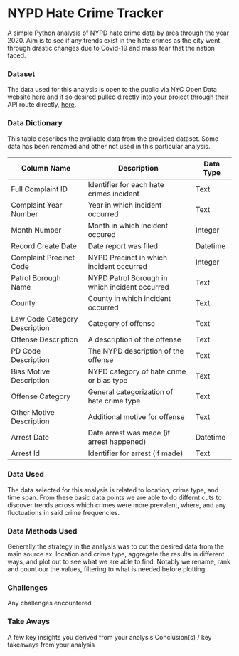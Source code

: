 # NYPD Hate Crime Tracker

A simple Python analysis of NYPD hate crime data by area through the year 2020. Aim is to see if any trends exist in the hate crimes as the city went through drastic changes due to Covid-19 and mass fear that the nation faced.

### Dataset

The data used for this analysis is open to the public via NYC Open Data website [here](https://data.cityofnewyork.us/Public-Safety/NYPD-Hate-Crimes/bqiq-cu78) and if so desired pulled directly into your project through their API route directly, [here](https://data.cityofnewyork.us/resource/bqiq-cu78.csv).

### Data Dictionary

This table describes the available data from the provided dataset. Some data has been renamed and other not used in this particular analysis.

| Column Name                   | Description                                    | Data Type |
| ----------------------------- | ---------------------------------------------- | --------- |
| Full Complaint ID             | Identifier for each hate crimes incident       | Text      |
| Complaint Year Number         | Year in which incident occurred                | Text      |
| Month Number                  | Month in which incident occured                | Integer   |
| Record Create Date            | Date report was filed                          | Datetime  |
| Complaint Precinct Code       | NYPD Precinct in which incident occurred       | Integer   |
| Patrol Borough Name           | NYPD Patrol Borough in which incident occurred | Text      |
| County                        | County in which incident occurred              | Text      |
| Law Code Category Description | Category of offense                            | Text      |
| Offense Description           | A description of the offense                   | Text      |
| PD Code Description           | The NYPD description of the offense            | Text      |
| Bias Motive Description       | NYPD category of hate crime or bias type       | Text      |
| Offense Category              | General categorization of hate crime type      | Text      |
| Other Motive Description      | Additional motive for offense                  | Text      |
| Arrest Date                   | Date arrest was made (if arrest happened)      | Datetime  |
| Arrest Id                     | Identifier for arrest (if made)                | Text      |

### Data Used

The data selected for this analysis is related to location, crime type, and time span. From these basic data points we are able to do differnt cuts to discover trends across which crimes were more prevalent, where, and any fluctuations in said crime frequencies.

### Data Methods Used

Generally the strategy in the analysis was to cut the desired data from the main source ex. location and crime type, aggregate the results in different ways, and plot out to see what we are able to find. Notably we rename, rank and count our the values, filtering to what is needed before plotting.

### Challenges

Any challenges encountered

### Take Aways

A few key insights you derived from your analysis
Conclusion(s) / key takeaways from your analysis

